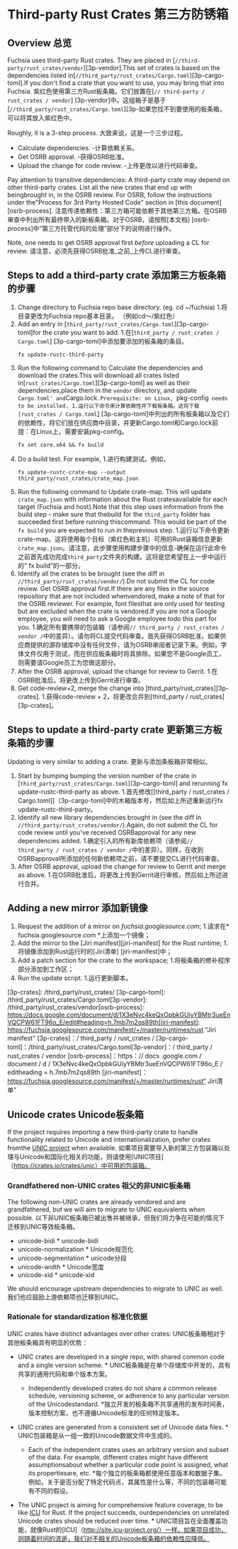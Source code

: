  
# Third-party Rust Crates  第三方防锈箱 

 
## Overview  总览 

Fuchsia uses third-party Rust crates. They are placed in [`//third-party/rust_crates/vendor`][3p-vendor].This set of crates is based on the dependencies listed in[`//third_party/rust_crates/Cargo.toml`][3p-cargo-toml].If you don't find a crate that you want to use, you may bring that into Fuchsia. 紫红色使用第三方Rust板条箱。它们放置在[`// third-party / rust_crates / vendor`] [3p-vendor]中。这组箱子是基于[`//third_party/rust_crates/Cargo.toml`][3p-如果您找不到要使用的板条箱，可以将其放入紫红色中。

Roughly, it is a 3-step process.  大致来说，这是一个三步过程。
 - Calculate dependencies.  -计算依赖关系。
 - Get OSRB approval.  -获得OSRB批准。
 - Upload the change for code review.  -上传更改以进行代码审查。

Pay attention to transitive dependencies: A third-party crate may depend on other third-party crates. List all the new crates that end up with beingbrought in, in the OSRB review. For OSRB, follow the instructions under the"Process for 3rd Party Hosted Code" section in [this document][osrb-process]. 注意传递依赖性：第三方箱可能依赖于其他第三方箱。在OSRB审查中列出所有最终带入的新板条箱。对于OSRB，请按照[本文档] [osrb-process]中“第三方托管代码的处理”部分下的说明进行操作。

Note, one needs to get OSRB approval first _before_ uploading a CL for review.  请注意，必须先获得OSRB批准_之前_上传CL进行审查。

 
## Steps to add a third-party crate  添加第三方板条箱的步骤 

 
1. Change directory to Fuchsia repo base directory. (eg. cd ~/fuchsia) 1.将目录更改为Fuchsia repo基本目录。 （例如cd〜/紫红色）
1. Add an entry in [`third_party/rust_crates/Cargo.toml`][3p-cargo-toml]for the crate you want to add. 1.在[`third_party / rust_crates / Cargo.toml`] [3p-cargo-toml]中添加要添加的板条箱的条目。
   ```
   fx update-rustc-third-party
   ```
1. Run the following command to Calculate the dependencies and download the crates.This will download all crates listed in[`rust_crates/Cargo.toml`][3p-cargo-toml] as well as their dependencies,place them in the `vendor` directory, and update `Cargo.toml' and`Cargo.lock`.Prerequisite: on Linux, `pkg-config` needs to be installed. 1.运行以下命令来计算依赖性并下载板条箱。这将下载[rust_crates / Cargo.toml`] [3p-cargo-toml]中列出的所有板条箱以及它们的依赖性，将它们放在供应商中目录，并更新Cargo.toml和Cargo.lock前提：在Linux上，需要安装pkg-config。
   ```
   fx set core.x64 && fx build
   ```
1. Do a build test. For example,  1.进行构建测试。例如，
   ```
   fx update-rustc-crate-map --output third_party/rust_crates/crate_map.json
   ```
1. Run the following command to Update crate-map. This will update `crate_map.json` with information about the Rust cratesavailable for each target (Fuchsia and host).Note that this step uses information from the build step - make sure that thebuild for the `third_party` folder has succeeded first before running thiscommand.  This would be part of the `fx build` you are expected to run in theprevious step. 1.运行以下命令更新crate-map。这将使用每个目标（紫红色和主机）可用的Rust装箱信息更新`crate_map.json`。请注意，此步骤使用构建步骤中的信息-确保在运行此命令之前首先成功完成`third_party`文件夹的构建。这将是您希望在上一步中运行的“ fx build”的一部分。
1. Identify all the crates to be brought (see the diff in `//third_party/rust_crates/vendor/`).Do not submit the CL for code review. Get OSRB approval first.If there are any files in the source repository that are not included whenvendored, make a note of that for the OSRB reviewer. For example, font filesthat are only used for testing but are excluded when the crate is vendored.If you are not a Google employee, you will need to ask a Google employee todo this part for you. 1.确定所有要携带的包装箱（请参阅`// third_party / rust_crates / vendor /`中的差异）。请勿将CL提交代码审查。首先获得OSRB批准。如果供应商提供的源存储库中没有任何文件，请为OSRB审阅者记录下来。例如，字体文件仅用于测试，而在供应板条箱时将其排除。如果您不是Google员工，则需要请Google员工为您做这部分。
1. After the OSRB approval, upload the change for review to Gerrit.  1.在OSRB批准后，将更改上传到Gerrit进行审查。
1. Get code-review+2, merge the change into [third_party/rust_crates][3p-crates].  1.获得code-review + 2，将更改合并到[third_party / rust_crates] [3p-crates]。

 
## Steps to update a third-party crate  更新第三方板条箱的步骤 

Updating is very similar to adding a crate.  更新与添加条板箱非常相似。
1. Start by bumping bumping the version number of the crate in [`third_party/rust_crates/Cargo.toml`](3p-cargo-toml] and rerunning`fx update-rustc-third-party as above. 1.首先修改[[third_party / rust_crates / Cargo.toml]]（3p-cargo-toml]中的木箱版本号，然后如上所述重新运行fx update-rustc-third-party。
1. Identify all new library dependencies brought in (see the diff in `//third_party/rust_crates/vendor/`).Again, do not submit the CL for code review until you've received OSRBapproval for any new dependencies added. 1.确定引入的所有新库依赖项（请参阅`// third_party / rust_crates / vendor /`中的差异）。同样，在收到OSRBapproval所添加的任何新依赖项之前，请不要提交CL进行代码审查。
1. After OSRB approval, upload the change for review to Gerrit and merge as above. 1.在OSRB批准后，将更改上传到Gerrit进行审核，然后如上所述进行合并。

 
## Adding a new mirror  添加新镜像 

 
1. Request the addition of a mirror on *fuchsia.googlesource.com*;  1.请求在* fuchsia.googlesource.com *上添加一个镜像；
1. Add the mirror to the [Jiri manifest][jiri-manifest] for the Rust runtime;  1.将镜像添加到Rust运行时的[Jiri清单] [jiri-manifest]中；
1. Add a patch section for the crate to the workspace;  1.将板条箱的修补程序部分添加到工作区；
1. Run the update script.  1.运行更新脚本。

[3p-crates]: /third_party/rust_crates/ [3p-cargo-toml]: /third_party/rust_crates/Cargo.toml[3p-vendor]: /third_party/rust_crates/vendor[osrb-process]: https://docs.google.com/document/d/1X3eNvc4keQxOpbkGUiyYBMtr3ueEnVQCPW61FT96o_E/edit#heading=h.7mb7m2qs89th[jiri-manifest]: https://fuchsia.googlesource.com/manifest/+/master/runtimes/rust "Jiri manifest" [3p-crates]：/ third_party / rust_crates / [3p-cargo-toml]：/third_party/rust_crates/Cargo.toml[3p-vendor]：/ third_party / rust_crates / vendor [osrb-process]：https：// docs .google.com / document / d / 1X3eNvc4keQxOpbkGUiyYBMtr3ueEnVQCPW61FT96o_E / editheading = h.7mb7m2qs89th [jiri-manifest]：https://fuchsia.googlesource.com/manifest/+/master/runtimes/rust“ Jiri清单”

 
## Unicode crates  Unicode板条箱 

If the project requires importing a new third-party crate to handle functionality related to Unicode and internationalization, prefer crates fromthe [UNIC project](https://crates.io/crates/unic) when available. 如果项目需要导入新的第三方包装箱以处理与Unicode和国际化相关的功能，则请使用[UNIC项目]（https://crates.io/crates/unic）中可用的包装箱。

 
### Grandfathered non-UNIC crates  祖父的非UNIC板条箱 

The following non-UNIC crates are already vendored and are grandfathered, but we will aim to migrate to UNIC equivalents when possible. 以下非UNIC板条箱已被出售并被继承，但我们将力争在可能的情况下迁移到UNIC等效板条箱。

 
* unicode-bidi  * unicode-bidi
* unicode-normalization  * Unicode规范化
* unicode-segmentation  * unicode分段
* unicode-width  * Unicode宽度
* unicode-xid  * unicode-xid

We should encourage upstream dependencies to migrate to UNIC as well.  我们也应鼓励上游依赖项也迁移到UNIC。

 
### Rationale for standardization  标准化依据 

UNIC crates have distinct advantages over other crates:  UNIC板条箱相对于其他板条箱具有明显的优势：

 
* UNIC crates are developed in a single repo, with shared common code and a single version scheme. * UNIC板条箱是在单个存储库中开发的，具有共享的通用代码和单个版本方案。

 
  * Independently developed crates do not share a common release schedule, versioning scheme, or adherence to any particular version of the Unicodestandard. *独立开发的板条箱不共享通用的发布时间表，版本控制方案，也不遵循Unicode标准的任何特定版本。

 
* UNIC crates are generated from a consistent set of Unicode data files.  * UNIC包装箱是从一组一致的Unicode数据文件中生成的。

 
  * Each of the independent crates uses an arbitrary version and subset of the data. For example, different crates might have different assumptionsabout whether a particular code point is assigned, what its propertiesare, etc. *每个独立的板条箱都使用任意版本和数据子集。例如，关于是否分配了特定代码点，其属性是什么等，不同的包装箱可能有不同的假设。

 
* The UNIC project is aiming for comprehensive feature coverage, to be like [ICU](http://site.icu-project.org/) for Rust. If the project succeeds, ourdependencies on unrelated Unicode crates should be reduced over time. * UNIC项目旨在全面覆盖功能，就像Rust的[ICU]（http://site.icu-project.org/）一样。如果项目成功，则随着时间的流逝，我们对不相关的Unicode板条箱的依赖性应降低。

